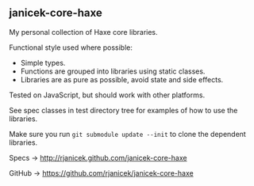 janicek-core-haxe
-----------------

My personal collection of Haxe core libraries.

Functional style used where possible:
* Simple types.
* Functions are grouped into libraries using static classes.
* Libraries are as pure as possible, avoid state and side effects.

Tested on JavaScript, but should work with other platforms.

See spec classes in test directory tree for examples of how to use the libraries.

Make sure you run ``git submodule update --init`` to clone the dependent libraries.

Specs -> http://rjanicek.github.com/janicek-core-haxe

GitHub -> https://github.com/rjanicek/janicek-core-haxe